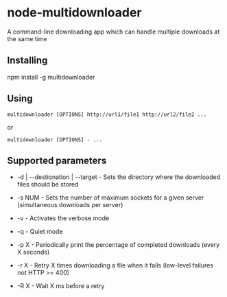 # node-multidownloader

A command-line downloading app which can handle multiple downloads at the same time

## Installing

npm install -g multidownloader

## Using

	multidownloader [OPTIONS] http://url1/file1 http://url2/file2 ...

or

	multidownloader [OPTIONS] - ...


## Supported parameters

* -d | --destionation | --target - Sets the directory where the downloaded files should be stored

* -s NUM - Sets the number of maximum sockets for a given server (simultaneous downloads per server)

* -v - Activates the verbose mode

* -q - Quiet mode

* -p X - Periodically print the percentage of completed downloads (every X seconds)

* -r X - Retry X times downloading a file when it fails (low-level failures not HTTP >= 400)

* -R X - Wait X ms before a retry

